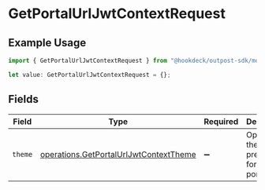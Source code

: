 # GetPortalUrlJwtContextRequest

## Example Usage

```typescript
import { GetPortalUrlJwtContextRequest } from "@hookdeck/outpost-sdk/models/operations";

let value: GetPortalUrlJwtContextRequest = {};
```

## Fields

| Field                                                                                            | Type                                                                                             | Required                                                                                         | Description                                                                                      |
| ------------------------------------------------------------------------------------------------ | ------------------------------------------------------------------------------------------------ | ------------------------------------------------------------------------------------------------ | ------------------------------------------------------------------------------------------------ |
| `theme`                                                                                          | [operations.GetPortalUrlJwtContextTheme](../../models/operations/getportalurljwtcontexttheme.md) | :heavy_minus_sign:                                                                               | Optional theme preference for the portal.                                                        |